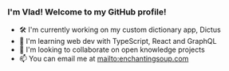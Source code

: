 ### I'm Vlad! Welcome to my GitHub profile!

- 🛠️ I'm currently working on my custom dictionary app, Dictus
- 🔬 I'm learning web dev with TypeScript, React and GraphQL
- 🌱 I'm looking to collaborate on open knowledge projects
- 📫 You can email me at [mailto:enchantingsoup.com](enchantingsoup.com)

